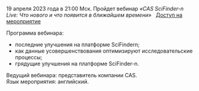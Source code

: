 19 апреля 2023 года в 21:00 Мск.
Пройдет вебинар
_«CAS SciFinder-n Live: Что нового и что появится в ближайшем времени»_   [Доступ на мероприятие](https://www.cas.org/cas-scifindern-live-whats-new-and-upcoming-4-23)

Программа вебинара:
*   последние улучшения на платформе SciFindern;
*   как данные усовершенствования оптимизируют исследовательские процессы;
*   грядущие улучшения на платформе SciFinder-n.

Ведущий вебинара: представитель компании CAS.
\
Язык мероприятия: английский.

